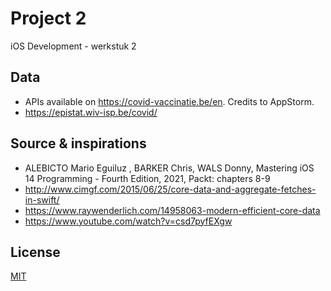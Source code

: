 # Project 2

iOS Development - werkstuk 2

## Data

* APIs available on https://covid-vaccinatie.be/en. Credits to AppStorm.
* https://epistat.wiv-isp.be/covid/

## Source & inspirations

* ALEBICTO Mario Eguiluz , BARKER Chris, WALS Donny, Mastering iOS 14 Programming - Fourth Edition, 2021, Packt: chapters 8-9
* http://www.cimgf.com/2015/06/25/core-data-and-aggregate-fetches-in-swift/
* https://www.raywenderlich.com/14958063-modern-efficient-core-data
* https://www.youtube.com/watch?v=csd7pyfEXgw

## License
[MIT](https://opensource.org/licenses/MIT)

